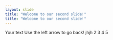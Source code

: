 ```yaml
---
layout: slide
title: "Welcome to our second slide!"
title: "Welcome to our second slide!"
---
```

Your text
Use the left arrow to go back!
jhjh
2
3
4
5
